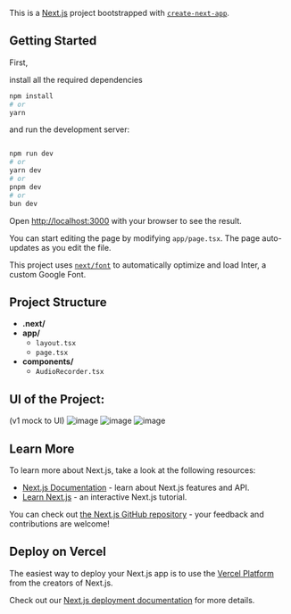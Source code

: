 This is a [Next.js](https://nextjs.org/) project bootstrapped with [`create-next-app`](https://github.com/vercel/next.js/tree/canary/packages/create-next-app).

## Getting Started

First,

install all the required dependencies
```bash
npm install
# or
yarn

```
 and run the development server:

```bash

npm run dev
# or
yarn dev
# or
pnpm dev
# or
bun dev
```

Open [http://localhost:3000](http://localhost:3000) with your browser to see the result.

You can start editing the page by modifying `app/page.tsx`. The page auto-updates as you edit the file.

This project uses [`next/font`](https://nextjs.org/docs/basic-features/font-optimization) to automatically optimize and load Inter, a custom Google Font.



## Project Structure

- **.next/**
- **app/**
  - `layout.tsx`
   - `page.tsx`
- **components/**
  - `AudioRecorder.tsx`
 
 ## UI of the Project:
(v1 mock to UI)
![image](https://github.com/user-attachments/assets/32d1de67-fc13-4f62-a597-3fe60225a6e9)
![image](https://github.com/user-attachments/assets/4c0ba2c6-5f91-4983-9294-137907d11729)
![image](https://github.com/user-attachments/assets/cfa5b9ce-31ae-46d3-bf02-02aad2224bc0)






 
## Learn More

To learn more about Next.js, take a look at the following resources:

- [Next.js Documentation](https://nextjs.org/docs) - learn about Next.js features and API.
- [Learn Next.js](https://nextjs.org/learn) - an interactive Next.js tutorial.

You can check out [the Next.js GitHub repository](https://github.com/vercel/next.js/) - your feedback and contributions are welcome!

## Deploy on Vercel

The easiest way to deploy your Next.js app is to use the [Vercel Platform](https://vercel.com/new?utm_medium=default-template&filter=next.js&utm_source=create-next-app&utm_campaign=create-next-app-readme) from the creators of Next.js.

Check out our [Next.js deployment documentation](https://nextjs.org/docs/deployment) for more details.
